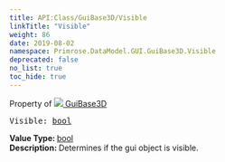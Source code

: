 ```yaml
---
title: API:Class/GuiBase3D/Visible
linkTitle: "Visible"
weight: 86
date: 2019-08-02
namespace: Primrose.DataModel.GUI.GuiBase3D.Visible
deprecated: false
no_list: true
toc_hide: true
---
```

Property of <a href="/docs/api-reference/Class/GuiBase3D"><img src="/icons/silk/default.png"/>&nbsp;GuiBase3D</a>
<pre class="method-declaration">
Visible: <a class="type" href="/docs/api-reference/System/Primitives#boolean">bool</a></pre>
<b>Value Type: </b>
<a class="type" href="/docs/api-reference/System/Primitives#boolean">bool</a>
<br/>
<b>Description: </b>
Determines if the gui object is visible.

